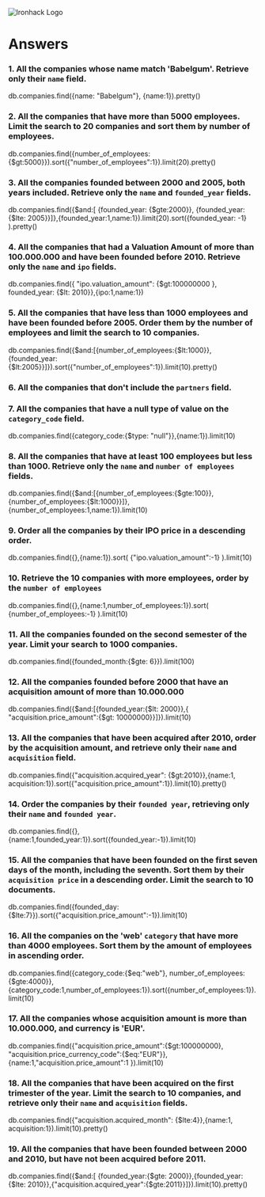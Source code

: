 ![Ironhack Logo](https://i.imgur.com/1QgrNNw.png)

# Answers

### 1. All the companies whose name match 'Babelgum'. Retrieve only their `name` field.

<!-- Your Code Goes Here -->
db.companies.find({name: "Babelgum"}, {name:1}).pretty()

### 2. All the companies that have more than 5000 employees. Limit the search to 20 companies and sort them by **number of employees**.

<!-- Your Code Goes Here -->
db.companies.find({number_of_employees:{$gt:5000}}).sort({"number_of_employees":1}).limit(20).pretty()

### 3. All the companies founded between 2000 and 2005, both years included. Retrieve only the `name` and `founded_year` fields.

<!-- Your Code Goes Here -->
db.companies.find({$and:[ {founded_year: {$gte:2000}}, {founded_year: {$lte: 2005}}]},{founded_year:1,name:1}).limit(20).sort({founded_year: -1} ).pretty()


### 4. All the companies that had a Valuation Amount of more than 100.000.000 and have been founded before 2010. Retrieve only the `name` and `ipo` fields.

<!-- Your Code Goes Here -->
db.companies.find({ "ipo.valuation_amount": {$gt:100000000 }, founded_year: {$lt: 2010}},{ipo:1,name:1})

### 5. All the companies that have less than 1000 employees and have been founded before 2005. Order them by the number of employees and limit the search to 10 companies.

<!-- Your Code Goes Here -->
db.companies.find({$and:[{number_of_employees:{$lt:1000}},{founded_year:{$lt:2005}}]}).sort({"number_of_employees":1}).limit(10).pretty()

### 6. All the companies that don't include the `partners` field.

<!-- Your Code Goes Here -->

### 7. All the companies that have a null type of value on the `category_code` field.

<!-- Your Code Goes Here -->
db.companies.find({category_code:{$type: "null"}},{name:1}).limit(10)

### 8. All the companies that have at least 100 employees but less than 1000. Retrieve only the `name` and `number of employees` fields.

<!-- Your Code Goes Here -->
db.companies.find({$and:[{number_of_employees:{$gte:100}},{number_of_employees:{$lt:1000}}]},{number_of_employees:1,name:1}).limit(10)

### 9. Order all the companies by their IPO price in a descending order.

<!-- Your Code Goes Here -->
db.companies.find({},{name:1}).sort( {"ipo.valuation_amount":-1} ).limit(10)

### 10. Retrieve the 10 companies with more employees, order by the `number of employees`

<!-- Your Code Goes Here -->
db.companies.find({},{name:1,number_of_employees:1}).sort( {number_of_employees:-1} ).limit(10)

### 11. All the companies founded on the second semester of the year. Limit your search to 1000 companies.

<!-- Your Code Goes Here -->
db.companies.find({founded_month:{$gte: 6}}).limit(100)

<!-- ### 12. All the companies that have been 'deadpooled' after the third year. -->

<!-- Your Code Goes Here -->

### 12. All the companies founded before 2000 that have an acquisition amount of more than 10.000.000


<!-- Your Code Goes Here -->
db.companies.find({$and:[{founded_year:{$lt: 2000}},{ "acquisition.price_amount":{$gt: 10000000}}]}).limit(10)

### 13. All the companies that have been acquired after 2010, order by the acquisition amount, and retrieve only their `name` and `acquisition` field.

<!-- Your Code Goes Here -->
db.companies.find({"acquisition.acquired_year": {$gt:2010}},{name:1, acquisition:1}).sort({"acquisition.price_amount":1}).limit(10).pretty()

### 14. Order the companies by their `founded year`, retrieving only their `name` and `founded year`.

<!-- Your Code Goes Here -->
db.companies.find({},{name:1,founded_year:1}).sort({founded_year:-1}).limit(10)

### 15. All the companies that have been founded on the first seven days of the month, including the seventh. Sort them by their `acquisition price` in a descending order. Limit the search to 10 documents.

<!-- Your Code Goes Here -->
db.companies.find({founded_day:{$lte:7}}).sort({"acquisition.price_amount":-1}).limit(10)

### 16. All the companies on the 'web' `category` that have more than 4000 employees. Sort them by the amount of employees in ascending order.

<!-- Your Code Goes Here -->
db.companies.find({category_code:{$eq:"web"}, number_of_employees:{$gte:4000}},{category_code:1,number_of_employees:1}).sort({number_of_employees:1}).limit(10)

### 17. All the companies whose acquisition amount is more than 10.000.000, and currency is 'EUR'.

<!-- Your Code Goes Here -->
db.companies.find({"acquisition.price_amount":{$gt:100000000}, "acquisition.price_currency_code":{$eq:"EUR"}},{name:1,"acquisition.price_amount":1 }).limit(10)

### 18. All the companies that have been acquired on the first trimester of the year. Limit the search to 10 companies, and retrieve only their `name` and `acquisition` fields.

<!-- Your Code Goes Here -->
db.companies.find({"acquisition.acquired_month": {$lte:4}},{name:1, acquisition:1}).limit(10).pretty()

### 19. All the companies that have been founded between 2000 and 2010, but have not been acquired before 2011.

<!-- Your Code Goes Here -->
db.companies.find({$and:[ {founded_year:{$gte: 2000}},{founded_year:{$lte: 2010}},{"acquisition.acquired_year":{$gte:2011}}]}).limit(10).pretty()
